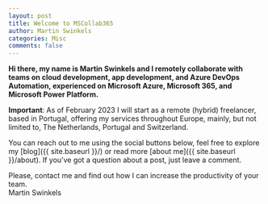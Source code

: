 ```yaml
---
layout: post
title: Welcome to MSCollab365
author: Martin Swinkels
categories: Misc
comments: false
---
```


**Hi there, my name is Martin Swinkels and I remotely collaborate with teams on cloud development, app development, and Azure DevOps Automation, experienced on Microsoft Azure, Microsoft 365, and Microsoft Power Platform.**

<div class="important">
    <p><strong>Important</strong>: As of February 2023 I will start as a remote (hybrid) freelancer, based in Portugal, offering my services throughout Europe, mainly, but not limited to, The Netherlands, Portugal and Switzerland.</p>
</div>

You can reach out to me using the social buttons below, feel free to explore my [blog]({{ site.baseurl }}/) or read more [about me]({{ site.baseurl }}/about). If you’ve got a question about a post, just leave a comment.

Please, contact me and find out how I can increase the productivity of your team.  
Martin Swinkels

<!--
For more instructions head over to the [Jekyll Now repository](https://github.com/barryclark/jekyll-now) on GitHub.
-->
